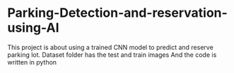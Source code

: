 # Parking-Detection-and-reservation-using-AI
This project is about using a trained CNN model to predict and reserve parking lot.
Dataset folder has the test and train images 
And the code is written in python
